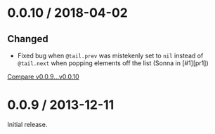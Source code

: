 # 0.0.10 / 2018-04-02

## Changed

- Fixed bug when `@tail.prev` was mistekenly set to `nil` instead of `@tail.next` when popping elements off the list (Sonna in [#1][pr1])

[Compare v0.0.9...v0.0.10](https://github.com/spectator/linked-list/compare/v0.0.9...v0.0.10)

# 0.0.9 / 2013-12-11

Initial release.
